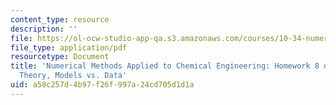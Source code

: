 ```yaml
---
content_type: resource
description: ''
file: https://ol-ocw-studio-app-qa.s3.amazonaws.com/courses/10-34-numerical-methods-applied-to-chemical-engineering-fall-2015/a58c257d4b97f26f997a24cd705d1d1a_MIT10_34F15_Homework8_Prob.pdf
file_type: application/pdf
resourcetype: Document
title: 'Numerical Methods Applied to Chemical Engineering: Homework 8 on Probability
  Theory, Models vs. Data'
uid: a58c257d-4b97-f26f-997a-24cd705d1d1a
---
```

